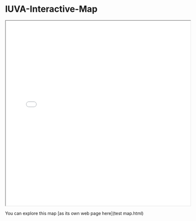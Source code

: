 # IUVA-Interactive-Map

<iframe src="test map.html" height="600" width="600"></iframe>

You can explore this map [as its own web page here](test map.html)
